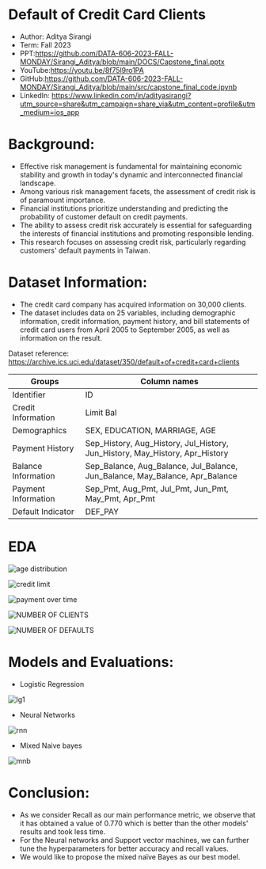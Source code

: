 # ﻿Default of Credit Card Clients

- Author: Aditya Sirangi
- Term: Fall 2023
- PPT:https://github.com/DATA-606-2023-FALL-MONDAY/Sirangi_Aditya/blob/main/DOCS/Capstone_final.pptx
- YouTube:https://youtu.be/8f75l9ro1PA
- GitHub:https://github.com/DATA-606-2023-FALL-MONDAY/Sirangi_Aditya/blob/main/src/capstone_final_code.ipynb
- LinkedIn: https://www.linkedin.com/in/adityasirangi?utm_source=share&utm_campaign=share_via&utm_content=profile&utm_medium=ios_app


# Background:

- Effective risk management is fundamental for maintaining economic stability and growth in today's dynamic and interconnected financial landscape.
- Among various risk management facets, the assessment of credit risk is of paramount importance.
- Financial institutions prioritize understanding and predicting the probability of customer default on credit payments.
- The ability to assess credit risk accurately is essential for safeguarding the interests of financial institutions and promoting responsible lending.
- This research focuses on assessing credit risk, particularly regarding customers' default payments in Taiwan.

# Dataset Information:

- The credit card company has acquired information on 30,000 clients.
- The dataset includes data on 25 variables, including demographic information, credit information, payment history, and bill statements of credit card users from April 2005 to September 2005, as well as information on the result.

Dataset reference: https://archive.ics.uci.edu/dataset/350/default+of+credit+card+clients

|Groups|Column names|
| - | - |
|Identifier|ID|
|Credit Information|Limit Bal|
|Demographics|SEX, EDUCATION, MARRIAGE, AGE|
|Payment History|Sep\_History, Aug\_History, Jul\_History, Jun\_History, May\_History, Apr\_History|
|Balance Information|Sep\_Balance, Aug\_Balance, Jul\_Balance, Jun\_Balance, May\_Balance, Apr\_Balance|
|Payment Information|Sep\_Pmt, Aug\_Pmt, Jul\_Pmt, Jun\_Pmt, May\_Pmt, Apr\_Pmt|
|Default Indicator|DEF\_PAY|


# EDA


![age distribution](https://github.com/DATA-606-2023-FALL-MONDAY/Sirangi_Aditya/assets/144384906/f669cc42-951a-4e0d-b95a-890fb7b50bef)




![credit limit](https://github.com/DATA-606-2023-FALL-MONDAY/Sirangi_Aditya/assets/144384906/9fc88783-0365-4735-954c-746fcd84c112)




![payment over time](https://github.com/DATA-606-2023-FALL-MONDAY/Sirangi_Aditya/assets/144384906/33a0bbb1-4b62-4d71-9e3b-2c541ad2c62e)




![NUMBER OF CLIENTS](https://github.com/DATA-606-2023-FALL-MONDAY/Sirangi_Aditya/assets/144384906/c7983914-8140-4a47-853b-fd40fa24eb7e)




![NUMBER OF DEFAULTS](https://github.com/DATA-606-2023-FALL-MONDAY/Sirangi_Aditya/assets/144384906/b41a92f3-6470-4146-8374-279f70f43b67)





# Models and Evaluations:

- Logistic Regression

![lg1](https://github.com/DATA-606-2023-FALL-MONDAY/Sirangi_Aditya/assets/144384906/c0cf8e5d-2d33-47ad-9ba3-6100e488b756)







- Neural Networks


![rnn](https://github.com/DATA-606-2023-FALL-MONDAY/Sirangi_Aditya/assets/144384906/1a606ec2-6d6f-486a-933d-572e155fcb80)








- Mixed Naive bayes

![mnb](https://github.com/DATA-606-2023-FALL-MONDAY/Sirangi_Aditya/assets/144384906/c55f3ca8-0128-4f1a-adee-70c7162c97fe)

# Conclusion:

- As we consider Recall as our main performance metric, we observe that it has obtained a value of 0.770 which is better than the other models' results and took less time.
- For the Neural networks and Support vector machines, we can further tune the hyperparameters for better accuracy and recall values.
- We would like to propose the mixed naïve Bayes as our best model.


